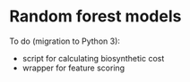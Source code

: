 # Random forest models

To do (migration to Python 3):
 - script for calculating biosynthetic cost
 - wrapper for feature scoring
 
